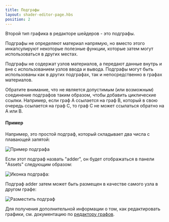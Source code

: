 ```yaml
---
title: Подграфы
layout: shader-editor-page.hbs
position: 2
---
```


Второй тип графика в редакторе шейдеров - это подграфы.

Подграфы не определяют материал напрямую, но вместо этого инкапсулируют некоторые полезные функции, которые затем могут использоваться в других местах.

Подграфы не содержат узлов материалов, а передают данные внутрь и вне с использованием узлов ввода и вывода. Подграфы могут быть использованы как в других подграфах, так и непосредственно в графах материалов.

Обратите внимание, что не является допустимым (или возможным) соединение подграфов таким образом, чтобы добавить циклические ссылки. Например, если граф A ссылается на граф B, который в свою очередь ссылается на граф C, то граф C не может ссылаться обратно на A или B.

#### Пример

Например, это простой подграф, который складывает два числа с плавающей запятой:

![Пример подграфа][1]

Если этот подграф назвать "adder", он будет отображаться в панели "Assets" следующим образом:

![Иконка подграфа][2]:

Подграф adder затем может быть размещен в качестве самого узла в другом графе:

![Разместить подграф][3]

Для получения дополнительной информации о том, как редактировать графики, см. документацию по [редактору графов][1].

[1]: /images/shader-editor/overview-graph-sub-graph.png
[2]: /images/shader-editor/overview-graph-sub-graph-icon.png
[3]: /images/shader-editor/overview-graph-place-sub-graph.gif